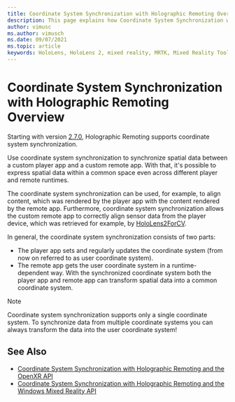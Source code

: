 ```yaml
---
title: Coordinate System Synchronization with Holographic Remoting Overview
description: This page explains how Coordinate System Synchronization with Holographic Remoting works
author: vimusc
ms.author: vimusch
ms.date: 09/07/2021
ms.topic: article
keywords: HoloLens, HoloLens 2, mixed reality, MRTK, Mixed Reality Toolkit, augmented reality, virtual reality, mixed reality headsets, learn, tutorial, getting started, holographic remoting
---
```


# Coordinate System Synchronization with Holographic Remoting Overview

Starting with version [2.7.0](holographic-remoting-version-history.md#v2.7.0), Holographic Remoting supports coordinate system synchronization.

Use coordinate system synchronization to synchronize spatial data between a custom player app and a custom remote app.
With that, it's possible to express spatial data within a common space even across different player and remote runtimes.

The coordinate system synchronization can be used, for example, to align content, which was rendered by the player app with the content rendered by the remote app.
Furthermore, coordinate system synchronization allows the custom remote app to correctly align sensor data from the player device, which was retrieved for example, by [HoloLens2ForCV](https://github.com/microsoft/HoloLens2ForCV).

In general, the coordinate system synchronization consists of two parts:
- The player app sets and regularly updates the coordinate system (from now on referred to as user coordinate system).
- The remote app gets the user coordinate system in a runtime-dependent way.
With the synchronized coordinate system both the player app and remote app can transform spatial data into a common coordinate system.

> [!NOTE]
> Coordinate system synchronization supports only a single coordinate system.
> To synchronize data from multiple coordinate systems you can always transform the data into the user coordinate system!
	
## See Also
* [Coordinate System Synchronization with Holographic Remoting and the OpenXR API](holographic-remoting-coordinate-system-synchronization-openxr.md)
* [Coordinate System Synchronization with Holographic Remoting and the Windows Mixed Reality API](holographic-remoting-coordinate-system-synchronization-wmr.md)
